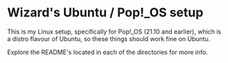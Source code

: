 # Wizard's Ubuntu / Pop!\_OS setup

This is my Linux setup, specifically for Pop!\_OS (21.10 and earlier), which is a distro flavour of Ubuntu, so these things should work fine on Ubuntu.

Explore the README's located in each of the directories for more info.